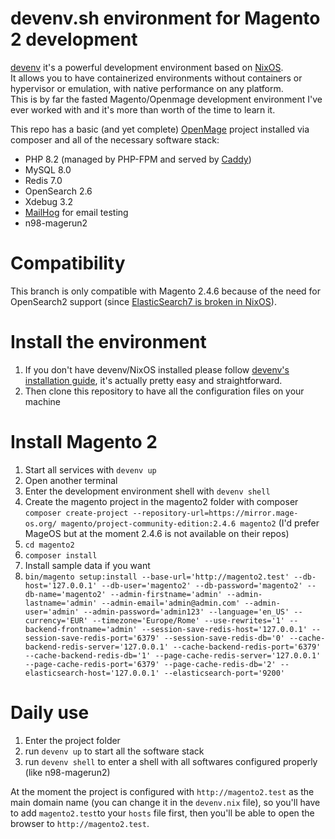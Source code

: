 # devenv.sh environment for Magento 2 development

[devenv](https://devenv.sh) it's a powerful development environment based on [NixOS](https://nixos.org).  
It allows you to have containerized environments without containers or hypervisor or emulation, with native performance on any platform.  
This is by far the fasted Magento/Openmage development environment I've ever worked with and it's more than worth of the time to learn it.

This repo has a basic (and yet complete) [OpenMage](https://github.com/OpenMage/magento-lts) project installed via composer and all of the necessary software stack:
- PHP 8.2 (managed by PHP-FPM and served by [Caddy](https://caddyserver.com))
- MySQL 8.0
- Redis 7.0
- OpenSearch 2.6
- Xdebug 3.2
- [MailHog](https://github.com/mailhog/MailHog) for email testing
- n98-magerun2

# Compatibility

This branch is only compatible with Magento 2.4.6 because of the need for OpenSearch2 support (since [ElasticSearch7 is broken in NixOS](https://github.com/NixOS/nixpkgs/issues/213951)).

# Install the environment

1. If you don't have devenv/NixOS installed please follow [devenv's installation guide](https://devenv.sh/getting-started), it's actually pretty easy and straightforward.
2. Then clone this repository to have all the configuration files on your machine

# Install Magento 2

1. Start all services with `devenv up`
2. Open another terminal
3. Enter the development environment shell with `devenv shell`
4. Create the magento project in the magento2 folder with composer `composer create-project --repository-url=https://mirror.mage-os.org/ magento/project-community-edition:2.4.6 magento2` (I'd prefer MageOS but at the moment 2.4.6 is not available on their repos)
5. `cd magento2`
6. `composer install`
7. Install sample data if you want
8. `bin/magento setup:install --base-url='http://magento2.test' --db-host='127.0.0.1' --db-user='magento2' --db-password='magento2' --db-name='magento2' --admin-firstname='admin' --admin-lastname='admin' --admin-email='admin@admin.com' --admin-user='admin' --admin-password='admin123' --language='en_US' --currency='EUR' --timezone='Europe/Rome' --use-rewrites='1' --backend-frontname='admin' --session-save-redis-host='127.0.0.1' --session-save-redis-port='6379' --session-save-redis-db='0' --cache-backend-redis-server='127.0.0.1' --cache-backend-redis-port='6379' --cache-backend-redis-db='1' --page-cache-redis-server='127.0.0.1' --page-cache-redis-port='6379' --page-cache-redis-db='2' --elasticsearch-host='127.0.0.1' --elasticsearch-port='9200'`


# Daily use

1. Enter the project folder
2. run `devenv up` to start all the software stack
3. run `devenv shell` to enter a shell with all softwares configured properly (like n98-magerun2)

At the moment the project is configured with `http://magento2.test` as the main domain name (you can change it in the `devenv.nix` file), so you'll have to add `magento2.test`to your `hosts` file first, then you'll be able to open the browser to `http://magento2.test`.
